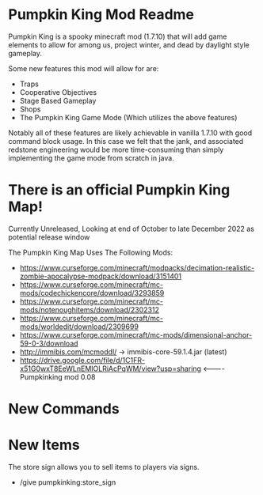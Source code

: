 # Pumpkin King Mod Readme

Pumpkin King is a spooky minecraft mod (1.7.10) that will add game elements to
allow for among us, project winter, and dead by daylight style gameplay.

Some new features this mod will allow for are:
* Traps
* Cooperative Objectives
* Stage Based Gameplay
* Shops
* The Pumpkin King Game Mode (Which utilizes the above features)

Notably all of these features are likely achievable in vanilla 1.7.10 with
good command block usage. In this case we felt that the jank, and associated redstone
engineering would be more time-consuming than simply implementing the game mode
from scratch in java.


# There is an official Pumpkin King Map!
Currently Unreleased, Looking at end of October to late December 2022 as potential release window
<Insert link to pumpkin king map here>


The Pumpkin King Map Uses The Following Mods:

* https://www.curseforge.com/minecraft/modpacks/decimation-realistic-zombie-apocalypse-modpack/download/3151401
* https://www.curseforge.com/minecraft/mc-mods/codechickencore/download/3293859
* https://www.curseforge.com/minecraft/mc-mods/notenoughitems/download/2302312
* https://www.curseforge.com/minecraft/mc-mods/worldedit/download/2309699
* https://www.curseforge.com/minecraft/mc-mods/dimensional-anchor-59-0-3/download
* http://immibis.com/mcmoddl/ -> immibis-core-59.1.4.jar (latest)
* https://drive.google.com/file/d/1C1FR-x51G0wxT8EeWLnEMIOLRiAcPqWM/view?usp=sharing   <---- Pumpkinking mod 0.08

# New Commands

# New Items
The store sign allows you to sell items to players via signs.
* /give <player> pumpkinking:store_sign
